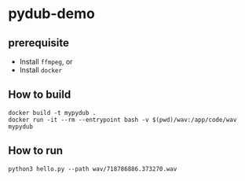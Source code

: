 # pydub-demo
## prerequisite
* Install `ffmpeg`, or
* Install `docker`

## How to build
```
docker build -t mypydub .
docker run -it --rm --entrypoint bash -v $(pwd)/wav:/app/code/wav mypydub
```

## How to run
```
python3 hello.py --path wav/718786886.373270.wav
```

